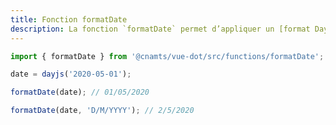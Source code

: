 ```yaml
---
title: Fonction formatDate
description: La fonction `formatDate` permet d’appliquer un [format Day.js](https://day.js.org/docs/en/display/format) à une variable de type Dayjs.
---
```


<doc-tabs>

<doc-tab-item label="Utilisation">

```ts
import { formatDate } from '@cnamts/vue-dot/src/functions/formatDate';

date = dayjs('2020-05-01');

formatDate(date); // 01/05/2020

formatDate(date, 'D/M/YYYY'); // 2/5/2020
```

</doc-tab-item>

<doc-tab-item label="API">
<doc-api name="functions/format-date"></doc-api>
</doc-tab-item>

</doc-tabs>
